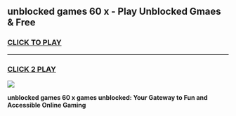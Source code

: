 
## unblocked games 60 x - Play Unblocked Gmaes & Free
<h3>
<a href="https://premium.freeplayer.one?title=unblocked_games_60_x&ref=20F">CLICK TO PLAY</a></h3>
<hr>

<h3>
<a href="https://premium.freeplayer.one?title=unblocked_games_60_x&ref=20F">CLICK 2 PLAY</a>
  
</h3>

<a href="https://premium.freeplayer.one?title=unblocked_games_60_x&ref=20F/"><img src="https://clearcache.store/games.png"></a>


**unblocked games 60 x games unblocked: Your Gateway to Fun and Accessible Online Gaming**
